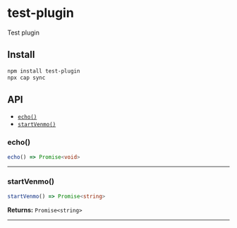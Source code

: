 # test-plugin

Test plugin

## Install

```bash
npm install test-plugin
npx cap sync
```

## API

<docgen-index>

* [`echo()`](#echo)
* [`startVenmo()`](#startvenmo)

</docgen-index>

<docgen-api>
<!--Update the source file JSDoc comments and rerun docgen to update the docs below-->

### echo()

```typescript
echo() => Promise<void>
```

--------------------


### startVenmo()

```typescript
startVenmo() => Promise<string>
```

**Returns:** <code>Promise&lt;string&gt;</code>

--------------------

</docgen-api>
